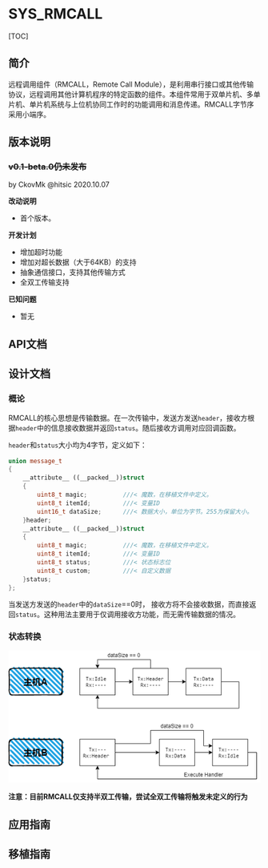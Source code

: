 # SYS_RMCALL

[TOC]

## 简介

远程调用组件（RMCALL，Remote Call Module），是利用串行接口或其他传输协议，远程调用其他计算机程序的特定函数的组件。本组件常用于双单片机、多单片机、单片机系统与上位机协同工作时的功能调用和消息传递。RMCALL字节序采用小端序。





## 版本说明

### ~~v0.1-beta.0仍未发布~~

by CkovMk @hitsic 2020.10.07

**改动说明**

- 首个版本。

**开发计划**

- 增加超时功能
- 增加对超长数据（大于64KB）的支持
- 抽象通信接口，支持其他传输方式
- 全双工传输支持

**已知问题**

- 暂无



## API文档





## 设计文档

### 概论

RMCALL的核心思想是传输数据。在一次传输中，发送方发送`header`，接收方根据`header`中的信息接收数据并返回`status`。随后接收方调用对应回调函数。

`header`和`status`大小均为4字节，定义如下：

```c++
union message_t
{
    __attribute__ ((__packed__))struct
    {
        uint8_t magic;			///< 魔数，在移植文件中定义。
        uint8_t itemId;			///< 变量ID
        uint16_t dataSize;		///< 数据大小，单位为字节。255为保留大小。
    }header;
    __attribute__ ((__packed__))struct
    {
        uint8_t magic;			///< 魔数，在移植文件中定义。
        uint8_t itemId;			///< 变量ID
        uint8_t status;			///< 状态标志位
        uint8_t custom;			///< 自定义数据
    }status;
};
```

当发送方发送的`header`中的`dataSize`==0时， 接收方将不会接收数据，而直接返回`status`。这种用法主要用于仅调用接收方功能，而无需传输数据的情况。



### 状态转换

![sys_rmCall_flowchart_001](sys_rmcall.assets/sys_rmCall_flowchart_001.png)



**注意：目前RMCALL仅支持半双工传输，尝试全双工传输将触发未定义的行为**





## 应用指南





## 移植指南



